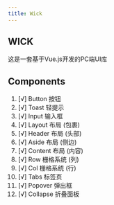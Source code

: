 ```yaml
---
title: Wick
---
```


## WICK
这是一套基于Vue.js开发的PC端UI库

## Components
1.  [√] Button 按钮
2.  [√] Toast 轻提示
3.  [√] Input 输入框
4.  [√] Layout 布局 (包裹)
5.  [√] Header 布局 (头部)
6.  [√] Aside 布局 (侧边)
7.  [√] Content 布局 (内容)
8.  [√] Row 栅格系统 (列)
9.  [√] Col 栅格系统 (行)
10. [√] Tabs 标签页
11. [√] Popover 弹出框
12. [√] Collapse 折叠面板